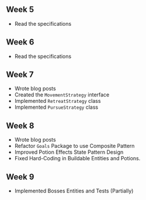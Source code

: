 ## Week 5

- Read the specifications

## Week 6

- Read the specifications

## Week 7

- Wrote blog posts
- Created the `MovementStrategy` interface
- Implemented `RetreatStrategy` class
- Implemented `PursueStrategy` class

## Week 8

- Wrote blog posts
- Refactor `Goals` Package to use Composite Pattern
- Improved Potion Effects State Pattern Design
- Fixed Hard-Coding in Buildable Entities and Potions.

## Week 9

- Implemented Bosses Entities and Tests (Partially)
